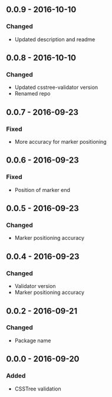 ## 0.0.9 - 2016-10-10

### Changed

- Updated description and readme

## 0.0.8 - 2016-10-10

### Changed

- Updated csstree-validator version
- Renamed repo

## 0.0.7 - 2016-09-23

### Fixed

- More accuracy for marker positioning

## 0.0.6 - 2016-09-23

### Fixed

- Position of marker end

## 0.0.5 - 2016-09-23

### Changed

- Marker positioning accuracy

## 0.0.4 - 2016-09-23

### Changed

- Validator version
- Marker positioning accuracy

## 0.0.2 - 2016-09-21

### Changed

- Package name

## 0.0.0 - 2016-09-20

### Added

- CSSTree validation